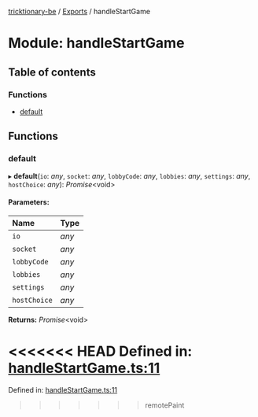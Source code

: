 [tricktionary-be](../README.md) / [Exports](../modules.md) / handleStartGame

# Module: handleStartGame

## Table of contents

### Functions

- [default](handlestartgame.md#default)

## Functions

### default

▸ **default**(`io`: *any*, `socket`: *any*, `lobbyCode`: *any*, `lobbies`: *any*, `settings`: *any*, `hostChoice`: *any*): *Promise*<void\>

#### Parameters:

Name | Type |
:------ | :------ |
`io` | *any* |
`socket` | *any* |
`lobbyCode` | *any* |
`lobbies` | *any* |
`settings` | *any* |
`hostChoice` | *any* |

**Returns:** *Promise*<void\>

<<<<<<< HEAD
Defined in: [handleStartGame.ts:11](https://github.com/story-squad/tricktionary-be/blob/e2df648/src/sockets/handleStartGame.ts#L11)
=======
Defined in: [handleStartGame.ts:11](https://github.com/story-squad/tricktionary-be/blob/50f8f84/src/sockets/handleStartGame.ts#L11)
>>>>>>> remotePaint
